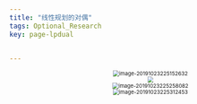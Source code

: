 ```yaml
---
title: "线性规划的对偶"
tags: Optional_Research
key: page-lpdual


---
```


<center><img src="https://miaochenlu.github.io/picture/image-20191023225152632.png" alt="image-20191023225152632" style="zoom: 67%;" /></center>

<center><img src="https://miaochenlu.github.io/picture/image-20191023225216592.png" style="zoom:67%;" /></center>

<center><img src="https://miaochenlu.github.io/picture/image-20191023225258082.png" alt="image-20191023225258082" style="zoom:67%;" /></center>

<center><img src="https://miaochenlu.github.io/picture/image-20191023225312453.png" alt="image-20191023225312453" style="zoom:67%;" /></center>

